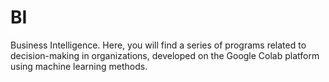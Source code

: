 # BI
Business Intelligence. Here, you will find a series of programs related to decision-making in organizations, developed on the Google Colab platform using machine learning methods.
